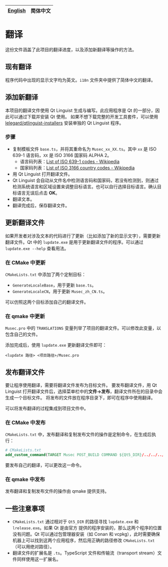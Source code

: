| [English](./Translation.md) | 简体中文 |
| --------------------------- | -------- |

# 翻译
这份文件涵盖了此项目的翻译进度，以及添加新翻译等操作的方法。

## 现有翻译
程序代码中出现的显示文字均为英文。`i18n` 文件夹中提供了简体中文的翻译。

## 添加新翻译
本项目的翻译文件使用 Qt Linguist 生成与编写。此应用程序是 Qt 的一部分，因此可以通过下载并安装 Qt 使用。
如果不想下载完整的开发工具套件，可以使用 [lelegard/qtlinguist-installers](https://github.com/lelegard/qtlinguist-installers) 安装单独的 Qt Linguist 程序。

### 步骤
- 复制模板文件 `base.ts`，并将其重命名为 `Musec_xx_XX.ts`。其中 `xx` 是 ISO 639-1 语言码，`XX` 是 ISO 3166 国家码 ALPHA 2。
  - 语言码列表：[List of ISO 639-1 codes - Wikipedia](https://en.wikipedia.org/wiki/List_of_ISO_639-1_codes)
  - 国家码列表：[List of ISO 3166 country codes - Wikipedia](https://en.wikipedia.org/wiki/List_of_ISO_3166_country_codes)
- 用 Qt Linguist 打开翻译文件。
- Qt Linguist 会自动从文件名中检测语言码和国家码，若没有检测到，则通过检测系统语言和区域设置来调整目标语言。也可以自行选择目标语言。确认目标语言无误后点击 **OK**。
- 翻译文本。
- 翻译完成后，保存翻译文件。

## 更新翻译文件
如果开发者对涉及文本的代码进行了更新（比如添加了新的显示文字），需要更新翻译文件。Qt 中的 `lupdate.exe` 是用于更新翻译文件的程序。可以通过 `lupdate.exe --help` 查看用法。

### 在 CMake 中更新
`CMakeLists.txt` 中添加了两个定制目标：
- `GenerateLocaleBase`，用于更新 `base.ts`。
- `GenerateLocaleCN`，用于更新 `Musec_zh_CN.ts`。

可以仿照这两个目标添加自己的翻译文件。

### 在 qmake 中更新
`Musec.pro` 中的 `TRANSLATIONS` 变量列举了项目的翻译文件。可以修改此变量，以包含自己的文件。

添加完成后，使用 `lupdate.exe` 更新翻译文件即可：
```shell
<lupdate 路径> <项目路径>/Musec.pro
```

## 发布翻译文件
要让程序使用翻译，需要将翻译文件发布为目标文件。
要发布翻译文件，用 Qt Linguist 打开翻译文件后，选择菜单栏中的**文件->发布**，翻译文件所在的目录中会生成一个目标文件。
将发布的文件放在程序目录下，即可在程序中使用翻译。

可以将发布翻译的过程集成到项目文件中。
### 在 CMake 中发布
`CMakeLists.txt` 中，发布翻译和复制发布文件的操作是定制命令，在生成后执行：
```cmake
# CMakeLists.txt
add_custom_command(TARGET Musec POST_BUILD COMMAND ${Qt5_DIR}/../../../bin/lrelease.exe ${CMAKE_SOURCE_DIR}/i18n/Musec_zh_CN.ts -qm ${CMAKE_CURRENT_BINARY_DIR}\\Musec_zh_CN.qm)
```
要发布自己的翻译，可以更改这一命令。
### 在 qmake 中发布
发布翻译和复制发布文件的操作由 qmake 提供支持。

## 一些注意事项
- `CMakeLists.txt` 通过相对于 `Qt5_DIR` 的路径寻找 `lupdate.exe` 和 `lrelease.exe`。如果 Qt 是由官方
提供的程序安装的，那么这两个程序的位置没有问题。Qt 可以通过包管理器安装（如 Conan 和 vcpkg），此时需要确保
机器上可以找到这两个应用程序，然后用正确的路径修改 `CMakeLists.txt`（可以用绝对路径）。
- 翻译文件的扩展名是 `.ts`。TypeScript 文件和传输流（transport stream）文件同样使用这一扩展名。